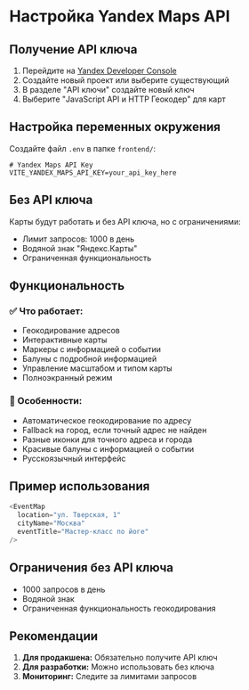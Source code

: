 # Настройка Yandex Maps API

## Получение API ключа

1. Перейдите на [Yandex Developer Console](https://developer.tech.yandex.ru/)
2. Создайте новый проект или выберите существующий
3. В разделе "API ключи" создайте новый ключ
4. Выберите "JavaScript API и HTTP Геокодер" для карт

## Настройка переменных окружения

Создайте файл `.env` в папке `frontend/`:

```env
# Yandex Maps API Key
VITE_YANDEX_MAPS_API_KEY=your_api_key_here
```

## Без API ключа

Карты будут работать и без API ключа, но с ограничениями:
- Лимит запросов: 1000 в день
- Водяной знак "Яндекс.Карты"
- Ограниченная функциональность

## Функциональность

### ✅ Что работает:
- Геокодирование адресов
- Интерактивные карты
- Маркеры с информацией о событии
- Балуны с подробной информацией
- Управление масштабом и типом карты
- Полноэкранный режим

### 🎯 Особенности:
- Автоматическое геокодирование по адресу
- Fallback на город, если точный адрес не найден
- Разные иконки для точного адреса и города
- Красивые балуны с информацией о событии
- Русскоязычный интерфейс

## Пример использования

```typescript
<EventMap 
  location="ул. Тверская, 1"
  cityName="Москва"
  eventTitle="Мастер-класс по йоге"
/>
```

## Ограничения без API ключа

- 1000 запросов в день
- Водяной знак
- Ограниченная функциональность геокодирования

## Рекомендации

1. **Для продакшена:** Обязательно получите API ключ
2. **Для разработки:** Можно использовать без ключа
3. **Мониторинг:** Следите за лимитами запросов
